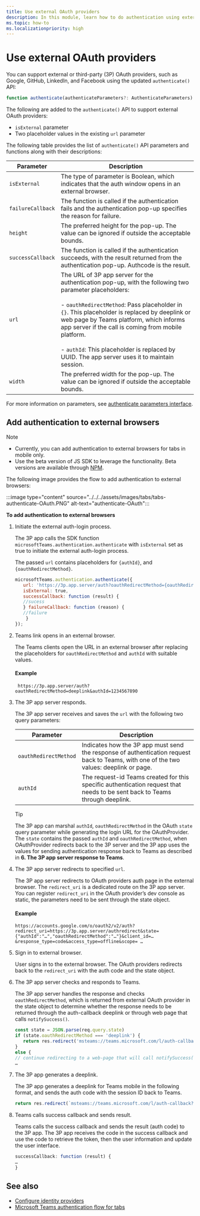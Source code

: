 ```yaml
---
title: Use external OAuth providers  
description: In this module, learn how to do authentication using external OAuth providers and how to add it to external browser 
ms.topic: how-to
ms.localizationpriority: high
---
```


# Use external OAuth providers

You can support external or third-party (3P) OAuth providers, such as Google, GitHub, LinkedIn, and Facebook using the updated `authenticate()` API:

```JavaScript
function authenticate(authenticateParameters?: AuthenticateParameters)
``` 

The following are added to the `authenticate()` API to support external OAuth providers:

* `isExternal` parameter
* Two placeholder values in the existing `url` parameter

The following table provides the list of `authenticate()` API parameters and functions along with their descriptions:

| Parameter| Description|
| --- | --- |
|`isExternal` | The type of parameter is Boolean, which indicates that the auth window opens in an external browser.|
|`failureCallback`| The function is called if the authentication fails and the authentication pop-up specifies the reason for failure.|
|`height` |The preferred height for the pop-up. The value can be ignored if outside the acceptable bounds.|
|`successCallback`| The function is called if the authentication succeeds, with the result returned from the authentication pop-up. Authcode is the result.|
|`url`  <br>|The URL of 3P app server for the authentication pop-up, with the following two parameter placeholders:</br> <br> - `oauthRedirectMethod`: Pass placeholder in `{}`. This placeholder is replaced by deeplink or web page by Teams platform, which informs app server if the call is coming from mobile platform.</br> <br> - `authId`: This placeholder is replaced by UUID. The app server uses it to maintain session.| 
|`width`|The preferred width for the pop-up. The value can be ignored if outside the acceptable bounds.|

For more information on parameters, see [authenticate parameters interface](/javascript/api/@microsoft/teams-js/microsoftteams.authentication.authenticateparameters?view=msteams-client-js-latest&preserve-view=true).

## Add authentication to external browsers

> [!NOTE]
> * Currently, you can add authentication to external browsers for tabs in mobile only. 
> * Use the beta version of JS SDK to leverage the functionality. Beta versions are available through [NPM](https://www.npmjs.com/package/@microsoft/teams-js/v/1.12.0-beta.2).

The following image provides the flow to add authentication to external browsers:

 :::image type="content" source="../../../assets/images/tabs/tabs-authenticate-OAuth.PNG" alt-text="authenticate-OAuth":::

**To add authentication to external browsers**

1. Initiate the external auth-login process.

   The 3P app calls the SDK function `microsoftTeams.authentication.authenticate` with `isExternal` set as true to initiate the external auth-login process. 

   The passed `url` contains placeholders for `{authId}`, and `{oauthRedirectMethod}`.  


    ```JavaScript
    microsoftTeams.authentication.authenticate({
       url: 'https://3p.app.server/auth?oauthRedirectMethod={oauthRedirectMethod}&authId={authId}',
       isExternal: true,
       successCallback: function (result) {
       //sucess 
       } failureCallback: function (reason) {
       //failure 
        }
    });
    ```

2. Teams link opens in an external browser.

   The Teams clients open the URL in an external browser after replacing the placeholders for `oauthRedirectMethod` and `authId` with suitable values. 

   #### Example

   ```http
    https://3p.app.server/auth?oauthRedirectMethod=deeplink&authId=1234567890 
   ```

3. The 3P app server responds.

   The 3P app server receives and saves the `url` with the following two query parameters:

   | Parameter | Description|
   | --- | --- |
   | `oauthRedirectMethod` |Indicates how the 3P app must send the response of authentication request back to Teams, with one of the two values: deeplink or page.|
   |`authId` | The request-id Teams created for this specific authentication request that needs to be sent back to Teams through deeplink.|

    > [!TIP]
    > The 3P app can marshal `authId`, `oauthRedirectMethod` in the OAuth `state` query parameter while generating the login URL for the OAuthProvider. The `state` contains the passed `authId` and `oauthRedirectMethod`, when OAuthProvider redirects back to the 3P server and the 3P app uses the values for sending authentication response back to Teams as described in **6. The 3P app server response to Teams**. 

4. The 3P app server redirects to specified `url`.

   The 3P app server redirects to OAuth providers auth page in the external browser. The `redirect_uri` is a dedicated route on the 3P app server. You can register `redirect_uri` in the OAuth provider’s dev console as static, the parameters need to be sent through the state object. 

   #### Example

    ```http
    https://accounts.google.com/o/oauth2/v2/auth?redirect_uri=https://3p.app.server/authredirect&state={"authId":"…","oauthRedirectMethod":"…"}&client_id=…    &response_type=code&access_type=offline&scope= … 
    ```

5. Sign in to external browser.

   User signs in to the external browser. The OAuth providers redirects back to the `redirect_uri` with the auth code and the state object.

6. The 3P app server checks and responds to Teams.

   The 3P app server handles the response and checks `oauthRedirectMethod`, which is returned from external OAuth provider in the state object to determine whether the response needs to be returned through the auth-callback deeplink or through web page that calls `notifySuccess()`.

      ```JavaScript
      const state = JSON.parse(req.query.state)
      if (state.oauthRedirectMethod === 'deeplink') {
         return res.redirect('msteams://teams.microsoft.com/l/auth-callback?authId=${state.authId}&code=${req.query.code}')
      }
      else {
      // continue redirecting to a web-page that will call notifySuccess() – usually this method is used in Teams-Web
      …
      ```

7. The 3P app generates a deeplink.

   The 3P app generates a deeplink for Teams mobile in the following format, and sends the auth code with the session ID back to Teams.

   ```JavaScript
   return res.redirect(`msteams://teams.microsoft.com/l/auth-callback?authId=${state.authId}&code=${req.query.code}`)
   ```

 8. Teams calls success callback and sends result.

    Teams calls the success callback and sends the result (auth code) to the 3P app. The 3P app receives the code in the success callback and use the code to retrieve the token, then the user information and update the user interface.

      ```JavaScript
      successCallback: function (result) { 
      … 
      } 
      ```

## See also

* [Configure identity providers](../../../concepts/authentication/configure-identity-provider.md)
* [Microsoft Teams authentication flow for tabs](auth-flow-tab.md)
